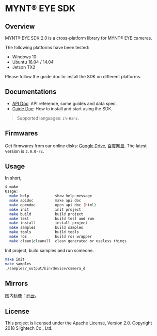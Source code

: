 # MYNT® EYE SDK

## Overview

MYNT® EYE SDK 2.0 is a cross-platform library for MYNT® EYE cameras.

The following platforms have been tested:

* Windows 10
* Ubuntu 16.04 / 14.04
* Jetson TX2

Please follow the guide doc to install the SDK on different platforms.

## Documentations

* [API Doc](https://github.com/slightech/MYNT-EYE-SDK-2/releases): API reference, some guides and data spec.
* [Guide Doc](https://github.com/slightech/MYNT-EYE-SDK-2-Guide/releases): How to install and start using the SDK.

> Supported languages: `zh-Hans`.

## Firmwares

[Google Drive]: https://drive.google.com/drive/folders/1tdFCcTBMNcImEGZ39tdOZmlX2SHKCr2f
[百度网盘]: https://pan.baidu.com/s/1yPQDp2r0x4jvNwn2UjlMUQ

Get firmwares from our online disks: [Google Drive][], [百度网盘][]. The latest version is `2.0.0-rc`.

## Usage

In short,

```bash
$ make
Usage:
  make help            show help message
  make apidoc          make api doc
  make opendoc         open api doc (html)
  make init            init project
  make build           build project
  make test            build test and run
  make install         install project
  make samples         build samples
  make tools           build tools
  make ros             build ros wrapper
  make clean|cleanall  clean generated or useless things
```

Init project, build samples and run someone.

```bash
make init
make samples
./samples/_output/bin/device/camera_d
```

## Mirrors

国内镜像：[码云](https://gitee.com/mynt/MYNT-EYE-SDK-2)。

## License

This project is licensed under the Apache License, Version 2.0. Copyright 2018 Slightech Co., Ltd.
